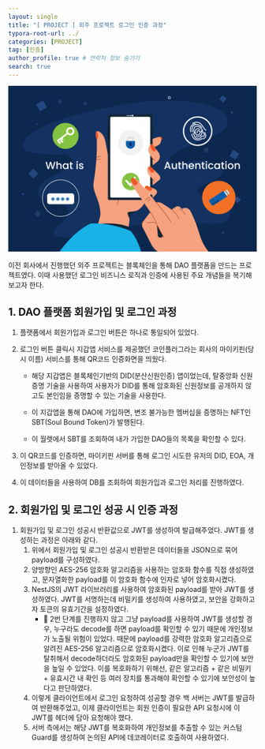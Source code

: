 ```yaml
---
layout: single
title: "[ PROJECT ] 외주 프로젝트 로그인 인증 과정"
typora-root-url: ../
categories: [PROJECT]
tag: [인증]
author_profile: true # 연락처 정보 숨기기
search: true
---
```


![Authentication](/images/2024-09-10-wepublic-auth/Authentication.jpg)

이전 회사에서 진행했던 외주 프로젝트는 블록체인을 통해 DAO 플랫폼을 만드는 프로젝트였다. 이때 사용했던 로그인 비즈니스 로직과 인증에 사용된 주요 개념들을 복기해보고자 한다.

## 1. DAO 플랫폼 회원가입 및 로그인 과정

1. 플랫폼에서 회원가입과 로그인 버튼은 하나로 통일되어 있었다.

2. 로그인 버튼 클릭시 지갑앱 서비스를 제공했던 코인플러그라는 회사의 마이키핀(당시 이름) 서비스를 통해 QR코드 인증화면을 띄웠다.

   - 해당 지갑앱은 블록체인기반의 DID(분산신원인증) 앱이었는데, 탈중앙화 신원증명 기술을 사용하여 사용자가 DID를 통해 암호화된 신원정보를 공개하지 않고도 본인임을 증명할 수 있는 기술을 사용한다.

   - 이 지갑앱을 통해 DAO에 가입하면, 변조 불가능한 멤버십을 증명하는 NFT인 SBT(Soul Bound Token)가 발행된다.

   - 이 월렛에서 SBT를 조회하여 내가 가입한 DAO들의 목록을 확인할 수 있다.

3. 이 QR코드를 인증하면, 마이키핀 서버를 통해 로그인 시도한 유저의 DID, EOA, 개인정보를 받아올 수 있었다.
4. 이 데이터들을 사용하여 DB를 조회하여 회원가입과 로그인 처리를 진행하였다.

## 2. 회원가입 및 로그인 성공 시 인증 과정

1. 회원가입 및 로그인 성공시 반환값으로 JWT를 생성하여 발급해주었다. JWT를 생성하는 과정은 아래와 같다.
   1. 위에서 회원가입 및 로그인 성공시 반환받은 데이터들을 JSON으로 묶어 payload를 구성하였다.
   2. 양방향인 AES-256 암호화 알고리즘을 사용하는 암호화 함수를 직접 생성하였고, 문자열화한 payload를 이 암호화 함수에 인자로 넣어 암호화시켰다.
   3. NestJS의 JWT 라이브러리를 사용하여 암호화된 payload를 받아 JWT를 생성하였다. JWT를 서명하는데 비밀키를 생성하여 사용하였고, 보안을 강화하고자 토큰의 유효기간을 설정하였다.
      - 🚨 2번 단계를 진행하지 않고 그냥 payload를 사용하여 JWT를 생성할 경우, 누구라도 decode를 하면 payload를 확인할 수 있기 때문에 개인정보가 노출될 위험이 있었다. 때문에 payload를 강력한 암호화 알고리즘으로 알려진 AES-256 알고리즘으로 암호화시켰다. 이로 인해 누군가 JWT를 탈취해서 decode하더라도 암호화된 payload만을 확인할 수 있기에 보안을 높일 수 있었다. 이를 복호화하기 위해선, 같은 알고리즘 + 같은 비밀키 + 유효시간 내 확인 등 여러 장치를 통과해야 확인할 수 있기에 보안성이 높다고 판단하였다.
   4. 이렇게 클라이언트에서 로그인 요청하여 성공할 경우 백 서버는 JWT를 발급하여 반환해주었고, 이제 클라이언트는 회원 인증이 필요한 API 요청시에 이 JWT를 헤더에 담아 요청해야 했다.
   5. 서버 측에서는 해당 JWT를 복호화하여 개인정보를 추출할 수 있는 커스텀 Guard를 생성하여 논의된 API에 데코레이터로 호출하여 사용하였다.
